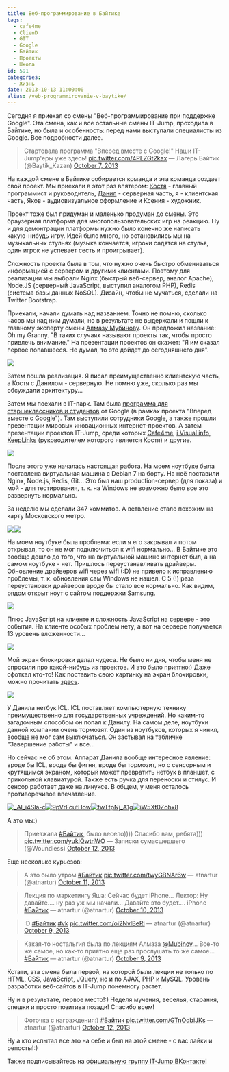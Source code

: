 ```yaml
---
title: Веб-программирование в Байтике
tags:
  - cafe4me
  - ClienD
  - GIT
  - Google
  - Байтик
  - Проекты
  - Школа
id: 591
categories:
  - Жизнь
date: 2013-10-13 11:00:00
alias: /veb-programmirovanie-v-baytike/
---
```


Сегодня я приехал со смены "Веб-программирование при поддержке Google". Эта смена, как и все остальные смены IT-Jump, проходила в Байтике, но была и особенность: перед нами выступали специалисты из Google. Все подробности далее. <!--more-->

> Стартовала программа &quot;Вперед вместе с Google!&quot;&#10;Наши IT-Jump&#39;еры уже здесь! [pic.twitter.com/4PLZGt2kax](http://t.co/4PLZGt2kax)
> &mdash; Лагерь Байтик (@Baytik_Kazan) [October 7, 2013](https://twitter.com/Baytik_Kazan/statuses/387157908213207040)

На каждой смене в Байтике собирается команда и эта команда создает свой проект. Мы приехали в этот раз впятером: [Костя](http://www.keeplinks.org/) - главный программист и руководитель, [Данил](http://live-notes.ru) - серверная часть, я - клиентская часть, Яков - аудиовизуальное оформление и Ксения - художник.

Проект тоже был придуман и маленько продуман до смены. Это браузерная платформа для многопользовательских игр на реакцию. Ну и для демонтрации платформы нужно было конечно же написать какую-нибудь игру. Идей было много, но остановились мы на музыкальных стульях (музыка кончается, игроки садятся на стулья, один игрок не успевает сесть и проигрывает).

Сложность проекта была в том, что нужно очень быстро обмениваться информацией с сервером и другими клиентами. Поэтому для реализации мы выбрали Nginx (быстрый веб-сервер, аналог Apache), Node.JS (серверный JavaScript, выступил аналогом PHP), Redis (система базы данных NoSQL). Дизайн, чтобы не мучаться, сделали на Twitter Bootstrap.

Приехали, начали думать над названием. Точно не помню, сколько часов мы над ним думали, но в результате не выдержали и пошли к главному эксперту смены [Алмазу Мубинову](http://mubinov.com). Он предложил название: Oh my Granny. "В таких случаях называют проекты так, чтобы просто привлечь внимание." На презентации проектов он скажет: "Я им сказал первое попавшееся. Не думал, то это дойдет до сегодняшнего дня".

[![](/content/2013/10/gzYZzbAccNA-210x300.jpg)](/content/2013/10/gzYZzbAccNA.jpg)

Затем пошла реализация. Я писал преимущественно клиентскую часть, а Костя с Данилом - серверную. Не помню уже, сколько раз мы обсуждали архитектуру...

Затем мы поехали в IT-парк. Там была [программа для старшеклассников и студентов](http://vpered.withgoogle.com/education/students) от Google (в рамках проекта "Вперед вместе с Google"). Там выступили сотрудники Google, а также прошли презентации мировых иновационных интернет-проектов. А затем презентации проектов IT-Jump, среди которых [Cafe4me](http://cafe4me.ru), [i Visual info](http://ivisual.info/), [KeepLinks](http://keeplinks.org) (руководителем которого является Костя) и другие.

[![](/content/2013/10/E6HsliRAhXc-300x199.jpg)](/content/2013/10/E6HsliRAhXc.jpg)

После этого уже началась настоящая работа. На моем ноутбуке была поставлена виртуальная машина с Debian 7 на борту. На неё поставили Nginx, Node.js, Redis, Git... Это был наш production-сервер (для показа) и мой - для тестирования, т. к. на Windows не возможно было все это развернуть нормально.

За неделю мы сделали 347 коммитов. А ветвление стало похожим на карту Московского метро.

[![](/content/2013/10/Image-000-150x123.png)](/content/2013/10/Image-000.png)[![](/content/2013/10/Image-004-150x150.png)](/content/2013/10/Image-004.png)

На моем ноутбуке была проблема: если я его закрывал и потом открывал, то он не мог подключиться к wifi нормально... В Байтике это вообще дошло до того, что на виртуальной машине интернет был, а на самом ноутбуке - нет. Пришлось переустанавливать драйверы. Обновление драйверов wifi через wifi (:D) не привело к исправлению проблемы, т. к. обновления сам Windows не нашел. С 5 (!) раза переустановки драйверов вроде бы стало все нормально. Как видим, рядом открыт ноут с сайтом поддержки Samsung.

[![](/content/2013/10/QcsD0oAvrWw-300x200.jpg)](/content/2013/10/QcsD0oAvrWw.jpg)

Плюс JavaScript на клиенте и сложность JavaScript на сервере - это события. На клиенте особых проблем нету, а вот на сервере получается 13 уровень вложенности... 

[![](/content/2013/10/Image-001-250x300.png)](/content/2013/10/Image-001.png)

Мой экран блокировки делал чудеса. Не было ни дня, чтобы меня не спросили про какой-нибудь из проектов. И это было приятно:) Даже сфоткал кто-то!
Как поставить свою картинку на экран блокировки, можно прочитать [здесь](http://atnartur.ru/kak-izmenity-fon-okna-privetstviya-v-windows-7/ "Как изменить фон окна приветствия в Windows 7").

[![](/content/2013/10/DSC_0223-300x200.jpg)](/content/2013/10/DSC_0223.jpg)

У Данила нетбук ICL. ICL поставляет компьютерную технику преимущественно для государственных учреждений. Но каким-то загадочным способом он попал к Данилу. На самом деле, ноутбуки данной компании очень тормозят. Один из ноутбуков, которых я чинил, вообще не мог сам выключаться. Он застывал на табличке "Завершение работы" и все... 

Но сейчас не об этом. Аппарат Данила вообще интересное явление: вроде бы ICL, вроде бы фигня, вроде бы тормозит, но с сенсорным и крутящимся экраном, который может превратить нетбук в планшет, с прикольной клавиатурой. Также есть ручка для переноски и стилус. И сенсор работает даже на линуксе. В общем, у меня осталось противоречивое впечатление.

[![_Al_i4Sla-c](/content/2013/10/Al_i4Sla-c-150x150.jpg)](/content/2013/10/Al_i4Sla-c.jpg)[![9pVrFcutHow](/content/2013/10/9pVrFcutHow-150x150.jpg)](/content/2013/10/9pVrFcutHow.jpg)[![fwTfpNj_A1g](/content/2013/10/fwTfpNj_A1g-150x150.jpg)](/content/2013/10/fwTfpNj_A1g.jpg)[![iW5Xt0Zohx8](/content/2013/10/iW5Xt0Zohx8-150x150.jpg)](/content/2013/10/iW5Xt0Zohx8.jpg)

А это мы:)

> Приезжала [#Байтик](https://twitter.com/search?q=%23%D0%91%D0%B0%D0%B9%D1%82%D0%B8%D0%BA&amp;src=hash), было весело)))) Спасибо вам, ребята))) [pic.twitter.com/yukIQwtnWO](http://t.co/yukIQwtnWO)
> &mdash; Записки сумасшедшего (@Woundless) [October 12, 2013](https://twitter.com/Woundless/statuses/388911518919962624)
<script async src="//platform.twitter.com/widgets.js" charset="utf-8"></script>

Еще несколько курьезов:

> А это было утром [#Байтик](https://twitter.com/search?q=%23%D0%91%D0%B0%D0%B9%D1%82%D0%B8%D0%BA&amp;src=hash) [pic.twitter.com/twyGBNAr6w](http://t.co/twyGBNAr6w)
> &mdash; atnartur (@atnartur) [October 11, 2013](https://twitter.com/atnartur/statuses/388667687015960576)

> Лекция по маркетингу&#10;Яша: Сейчас будет iPhone...&#10;Лектор: Ну давайте.... ну раз уж мы начали... Давайте это будет.... iPhone&#10;[#Байтик](https://twitter.com/search?q=%23%D0%91%D0%B0%D0%B9%D1%82%D0%B8%D0%BA&amp;src=hash)
> &mdash; atnartur (@atnartur) [October 10, 2013](https://twitter.com/atnartur/statuses/388297769703587840)

> :D [#Байтик](https://twitter.com/search?q=%23%D0%91%D0%B0%D0%B9%D1%82%D0%B8%D0%BA&amp;src=hash) [#vk](https://twitter.com/search?q=%23vk&amp;src=hash) [pic.twitter.com/oi2NvlBeRi](http://t.co/oi2NvlBeRi)
> &mdash; atnartur (@atnartur) [October 9, 2013](https://twitter.com/atnartur/statuses/387861369485148161)

> Какая-то ностальгия была по лекциям Алмаза [@Mubinov](https://twitter.com/mubinov)... Все-то же самое, но как-то приятно еще раз прослушать то же самое... [#Байтик](https://twitter.com/search?q=%23%D0%91%D0%B0%D0%B9%D1%82%D0%B8%D0%BA&amp;src=hash)
> &mdash; atnartur (@atnartur) [October 9, 2013](https://twitter.com/atnartur/statuses/387850903660687361)

<script async src="//platform.twitter.com/widgets.js" charset="utf-8"></script>

Кстати, эта смена была первой, на которой были лекции не только по HTML, CSS, JavaScript, JQuery, но и по AJAX, PHP и MySQL. Уровень разработки веб-сайтов в IT-Jump понемногу растет.

Ну и в результате, первое место!:) Неделя мучения, веселья, старания, спешки и просто позитива позади! Спасибо всем!

> Фоточка с награждения:) [#Байтик](https://twitter.com/search?q=%23%D0%91%D0%B0%D0%B9%D1%82%D0%B8%D0%BA&amp;src=hash) [pic.twitter.com/GTnOdbiJKs](http://t.co/GTnOdbiJKs)
> &mdash; atnartur (@atnartur) [October 12, 2013](https://twitter.com/atnartur/statuses/389095080331472896)
<script async src="//platform.twitter.com/widgets.js" charset="utf-8"></script>

Ну а кто испытал все это на себе и был на этой смене - с вас лайки и репосты!:)

Также подписывайтесь на [официальную группу IT-Jump ВКонтакте](http://vk.com/itjump)!